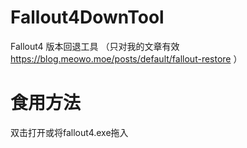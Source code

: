 # Fallout4DownTool
Fallout4 版本回退工具 （只对我的文章有效 https://blog.meowo.moe/posts/default/fallout-restore ）

# 食用方法

双击打开或将fallout4.exe拖入